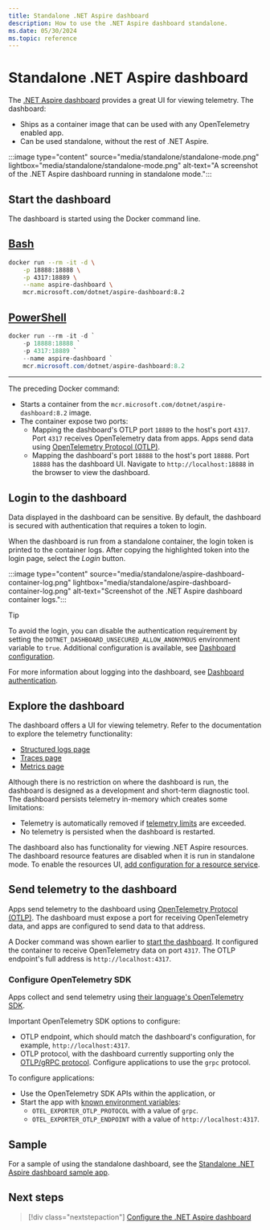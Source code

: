 ```yaml
---
title: Standalone .NET Aspire dashboard
description: How to use the .NET Aspire dashboard standalone.
ms.date: 05/30/2024
ms.topic: reference
---
```


# Standalone .NET Aspire dashboard

The [.NET Aspire dashboard](overview.md) provides a great UI for viewing telemetry. The dashboard:

- Ships as a container image that can be used with any OpenTelemetry enabled app.
- Can be used standalone, without the rest of .NET Aspire.

:::image type="content" source="media/standalone/standalone-mode.png" lightbox="media/standalone/standalone-mode.png" alt-text="A screenshot of the .NET Aspire dashboard running in standalone mode.":::

## Start the dashboard

The dashboard is started using the Docker command line.

## [Bash](#tab/bash)

```bash
docker run --rm -it -d \
    -p 18888:18888 \
    -p 4317:18889 \
    --name aspire-dashboard \
    mcr.microsoft.com/dotnet/aspire-dashboard:8.2
```

## [PowerShell](#tab/powershell)

```powershell
docker run --rm -it -d `
    -p 18888:18888 `
    -p 4317:18889 `
    --name aspire-dashboard `
    mcr.microsoft.com/dotnet/aspire-dashboard:8.2
```

---

The preceding Docker command:

- Starts a container from the `mcr.microsoft.com/dotnet/aspire-dashboard:8.2` image.
- The container expose two ports:
  - Mapping the dashboard's OTLP port `18889` to the host's port `4317`. Port `4317` receives OpenTelemetry data from apps. Apps send data using [OpenTelemetry Protocol (OTLP)](https://opentelemetry.io/docs/specs/otlp/).
  - Mapping the dashboard's port `18888` to the host's port `18888`. Port `18888` has the dashboard UI. Navigate to `http://localhost:18888` in the browser to view the dashboard.

## Login to the dashboard

Data displayed in the dashboard can be sensitive. By default, the dashboard is secured with authentication that requires a token to login.

When the dashboard is run from a standalone container, the login token is printed to the container logs. After copying the highlighted token into the login page, select the *Login* button.

:::image type="content" source="media/standalone/aspire-dashboard-container-log.png" lightbox="media/standalone/aspire-dashboard-container-log.png" alt-text="Screenshot of the .NET Aspire dashboard container logs.":::

> [!TIP]
> To avoid the login, you can disable the authentication requirement by setting the `DOTNET_DASHBOARD_UNSECURED_ALLOW_ANONYMOUS` environment variable to `true`. Additional configuration is available, see [Dashboard configuration](configuration.md).

For more information about logging into the dashboard, see [Dashboard authentication](explore.md#dashboard-authentication).

## Explore the dashboard

The dashboard offers a UI for viewing telemetry. Refer to the documentation to explore the telemetry functionality:

- [Structured logs page](explore.md#structured-logs-page)
- [Traces page](explore.md#traces-page)
- [Metrics page](explore.md#metrics-page)

Although there is no restriction on where the dashboard is run, the dashboard is designed as a development and short-term diagnostic tool. The dashboard persists telemetry in-memory which creates some limitations:

- Telemetry is automatically removed if [telemetry limits](configuration.md#telemetry-limits) are exceeded.
- No telemetry is persisted when the dashboard is restarted.

The dashboard also has functionality for viewing .NET Aspire resources. The dashboard resource features are disabled when it is run in standalone mode. To enable the resources UI, [add configuration for a resource service](configuration.md#resources).

## Send telemetry to the dashboard

Apps send telemetry to the dashboard using [OpenTelemetry Protocol (OTLP)](https://opentelemetry.io/docs/specs/otlp/). The dashboard must expose a port for receiving OpenTelemetry data, and apps are configured to send data to that address.

A Docker command was shown earlier to [start the dashboard](#start-the-dashboard). It configured the container to receive OpenTelemetry data on port `4317`. The OTLP endpoint's full address is `http://localhost:4317`.

### Configure OpenTelemetry SDK

Apps collect and send telemetry using [their language's OpenTelemetry SDK](https://opentelemetry.io/docs/languages/).

Important OpenTelemetry SDK options to configure:

- OTLP endpoint, which should match the dashboard's configuration, for example, `http://localhost:4317`.
- OTLP protocol, with the dashboard currently supporting only the [OTLP/gRPC protocol](https://opentelemetry.io/docs/specs/otlp/#otlpgrpc). Configure applications to use the `grpc` protocol.

To configure applications:

- Use the OpenTelemetry SDK APIs within the application, or
- Start the app with [known environment variables](https://opentelemetry.io/docs/specs/otel/protocol/exporter/#configuration-options):
  - `OTEL_EXPORTER_OTLP_PROTOCOL` with a value of `grpc`.
  - `OTEL_EXPORTER_OTLP_ENDPOINT` with a value of `http://localhost:4317`.

## Sample

For a sample of using the standalone dashboard, see the [Standalone .NET Aspire dashboard sample app](/samples/dotnet/aspire-samples/aspire-standalone-dashboard).

## Next steps

> [!div class="nextstepaction"]
> [Configure the .NET Aspire dashboard](configuration.md)
